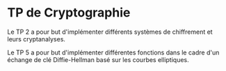 # TP de Cryptographie
Le TP 2 a pour but d'implémenter différents systèmes de chiffrement et leurs cryptanalyses.

Le TP 5 a pour but d'implémenter différentes fonctions dans le cadre d'un échange de clé Diffie-Hellman basé sur les courbes elliptiques.
